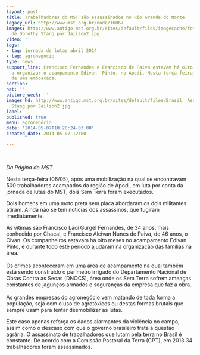 ```yaml
---
layout: post
title: Trabalhadores do MST são assassinados no Rio Grande do Norte
legacy_url: http://www.mst.org.br/node/16067
images: http://www.antigo.mst.org.br/sites/default/files/imagecache/foto_destaque/Brasil  Assassinato
  de Dorothy Stang por Jailson2.jpg
video: ''
tags:
- tag: jornada de lutas abril 2014
- tag: agronegócio
type: news
support_line: Francisco Fernandes e Francisco de Paiva estavam há oito meses ajudando
  a organizar o acampamento Edivan  Pinto, no Apodi. Nesta terça-feira, foram vítimas
  de uma emboscada.
section: 
hat: ''
picture_week: ''
images_hd: http://www.antigo.mst.org.br/sites/default/files/Brasil  Assassinato de Dorothy
  Stang por Jailson2.jpg
label: 
published: true
menu: agronegócio
date: '2014-05-07T10:28:24-03:00'
created_date: 2014-05-07 12:00

---
```

<p><em><br></em></p><p><em>Da Página do MST</em></p><p>Nesta terça-feira (06/05), após uma mobilização na qual se encontravam 500 trabalhadores acampados da região de Apodi, em luta por conta da jornada de lutas do MST, dois Sem&nbsp;Terra foram executados.&nbsp;</p><p>Dois homens em uma moto preta sem placa abordaram os dois militantes atiram. Ainda não se tem noticias dos  assassinos, que fugiram imediatamente.</p><p>As vítimas são Francisco Laci Gurgel Fernandes, de 34 anos, mais conhecido por Chacal, e Francisco Alcivan Nunes de Paiva, de 46 anos, o Civan. Os companheiros estavam há oito meses no acampamento Edivan Pinto, e durante todo este período ajudaram na organização das famílias na área.<br><br>Os crimes aconteceram em uma área de acampamento na qual também está sendo construído o perímetro irrigado do Departamento Nacional de Obras Contra as Secas (DNOCS), área onde os Sem Terra sofrem ameaças constantes de jagunços armados e seguranças da empresa que faz a obra.<br><br>As grandes empresas do agronegócio vem matando de toda forma a população, seja com o uso de agrotóxicos ou destas formas brutais que sempre usam para tentar desmobilizar as lutas.</p><p>Este caso apenas  reforça os dados alarmantes da violência no campo, assim como o  descaso com que o governo brasileiro trata a questão agrária. O assassinato de trabalhadores que lutam pela terra no Brasil é constante. De acordo com a Comissão Pastoral da Terra&nbsp;(CPT), em 2013 34 trabalhadores foram assassinados.</p>
